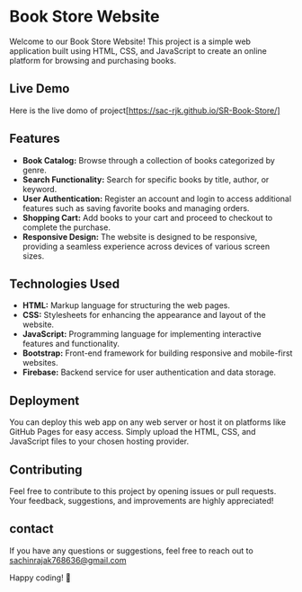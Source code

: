 
# Book Store Website

Welcome to our Book Store Website! This project is a simple web application built using HTML, CSS, and JavaScript to create an online platform for browsing and purchasing books.
## Live Demo

Here is the live domo of project[https://sac-rjk.github.io/SR-Book-Store/]



## Features

- **Book Catalog:** Browse through a collection of books categorized by genre.
- **Search Functionality:** Search for specific books by title, author, or keyword.
- **User Authentication:** Register an account and login to access additional features such as saving favorite books and managing orders.
- **Shopping Cart:** Add books to your cart and proceed to checkout to complete the purchase.
- **Responsive Design:** The website is designed to be responsive, providing a seamless experience across devices of various screen sizes.
## Technologies Used

- **HTML:** Markup language for structuring the web pages.
- **CSS:** Stylesheets for enhancing the appearance and layout of the website.
- **JavaScript:** Programming language for implementing interactive features and functionality.
- **Bootstrap:** Front-end framework for building responsive and mobile-first websites.
- **Firebase:** Backend service for user authentication and data storage.

## Deployment

You can deploy this web app on any web server or host it on platforms like GitHub Pages for easy access. Simply upload the HTML, CSS, and JavaScript files to your chosen hosting provider.
## Contributing

Feel free to contribute to this project by opening issues or pull requests. Your feedback, suggestions, and improvements are highly appreciated!
## contact

If you have any questions or suggestions, feel free to reach out to sachinrajak768636@gmail.com

Happy coding! 🚀
